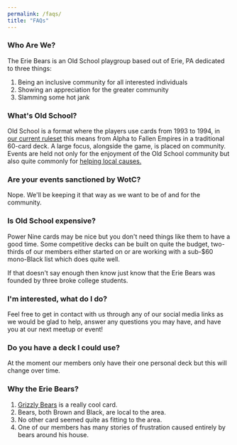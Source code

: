 ```yaml
---
permalink: /faqs/
title: "FAQs"
---
```


### Who Are We?

The Erie Bears is an Old School playgroup based out of Erie, PA dedicated to three things:

1. Being an inclusive community for all interested individuals
2. Showing an appreciation for the greater community
3. Slamming some hot jank

### What's Old School?

Old School is a format where the players use cards from 1993 to 1994, in [our current ruleset][1] this means from Alpha to Fallen Empires in a traditional 60-card deck. A large focus, alongside the game, is placed on community. Events are held not only for the enjoyment of the Old School community but also quite commonly for [helping local causes.][2]

### Are your events sanctioned by WotC?

Nope. We'll be keeping it that way as we want to be of and for the community.

### Is Old School expensive?

Power Nine cards may be nice but you don't need things like them to have a good time. Some competitive decks can be built on quite the budget, two-thirds of our members either started on or are working with a sub-$60 mono-Black list which does quite well. 

If that doesn't say enough then know just know that the Erie Bears was founded by three broke college students.

### I'm interested, what do I do?

Feel free to get in contact with us through any of our social media links as we would be glad to help, answer any questions you may have, and have you at our next meetup or event!

### Do you have a deck I could use?

At the moment our members only have their one personal deck but this will change over time.

### Why the Erie Bears?

1. [Grizzly Bears][3] is a really cool card.
2. Bears, both Brown and Black, are local to the area. 
3. No other card seemed quite as fitting to the area.
4. One of our members has many stories of frustration caused entirely by bears around his house.

[1]: https://sentineloldschoolmtg.com/atlantic-93-94/ "Atlantic 93/94 Magic Rules"
[2]: https://sites.google.com/view/philadelphiaos/articles-reports/balance-2020-tos-report "A recent example, $1069 to the APEDF, which one of our members played in"
[3]: https://gatherer.wizards.com/Pages/Card/Details.aspx?multiverseid=155 "Alpha Bear goes roar"

